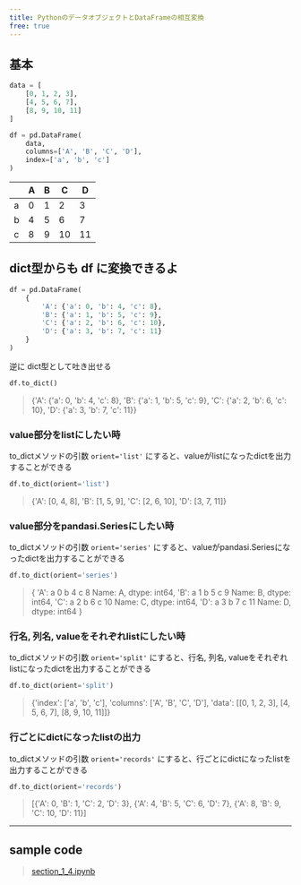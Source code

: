 ```yaml
---
title: PythonのデータオブジェクトとDataFrameの相互変換
free: true
---
```

## 基本

```python
data = [
    [0, 1, 2, 3],
    [4, 5, 6, 7],
    [8, 9, 10, 11]
]

df = pd.DataFrame(
    data,
    columns=['A', 'B', 'C', 'D'],
    index=['a', 'b', 'c']
)
```

| |A|B|C|D|
|---|---|---|---|---|
|a|0|1|2|3|
|b|4|5|6|7|
|c|8|9|10|11|

## dict型からも df に変換できるよ

```python
df = pd.DataFrame(
    {
        'A': {'a': 0, 'b': 4, 'c': 8},
        'B': {'a': 1, 'b': 5, 'c': 9},
        'C': {'a': 2, 'b': 6, 'c': 10},
        'D': {'a': 3, 'b': 7, 'c': 11}
    }
)
```

逆に dict型として吐き出せる
```python
df.to_dict()
```

>{'A': {'a': 0, 'b': 4, 'c': 8}, 'B': {'a': 1, 'b': 5, 'c': 9}, 'C': {'a': 2, 'b': 6, 'c': 10}, 'D': {'a': 3, 'b': 7, 'c': 11}}

### value部分をlistにしたい時

to_dictメソッドの引数 `orient='list'` にすると、valueがlistになったdictを出力することができる

```python
df.to_dict(orient='list')
```

>{'A': [0, 4, 8], 'B': [1, 5, 9], 'C': [2, 6, 10], 'D': [3, 7, 11]}

### value部分をpandasi.Seriesにしたい時

to_dictメソッドの引数 `orient='series'` にすると、valueがpandasi.Seriesになったdictを出力することができる

```python
df.to_dict(orient='series')
```

> {
'A': a    0
 b    4
 c    8
 Name: A, dtype: int64,
 'B': a    1
 b    5
 c    9
 Name: B, dtype: int64,
 'C': a     2
 b     6
 c    10
 Name: C, dtype: int64,
 'D': a     3
 b     7
 c    11
 Name: D, dtype: int64
 }


### 行名, 列名, valueをそれぞれlistにしたい時

to_dictメソッドの引数 `orient='split'` にすると、行名, 列名, valueをそれぞれlistになったdictを出力することができる

```python
df.to_dict(orient='split')
```

>{'index': ['a', 'b', 'c'],
 'columns': ['A', 'B', 'C', 'D'],
 'data': [[0, 1, 2, 3], [4, 5, 6, 7], [8, 9, 10, 11]]}

### 行ごとにdictになったlistの出力

to_dictメソッドの引数 `orient='records'` にすると、行ごとにdictになったlistを出力することができる

```python
df.to_dict(orient='records')
```

>[{'A': 0, 'B': 1, 'C': 2, 'D': 3},
 {'A': 4, 'B': 5, 'C': 6, 'D': 7},
 {'A': 8, 'B': 9, 'C': 10, 'D': 11}]
 
---
## sample code
> [section_1_4.ipynb](books/Pandas&Plotly/src/notebook/section_1_4.ipynb)

